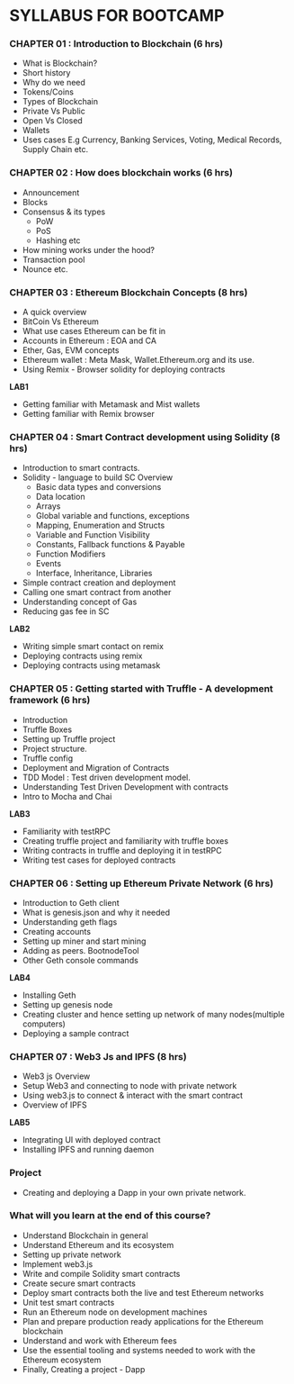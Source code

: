 # SYLLABUS FOR BOOTCAMP

### CHAPTER 01 : Introduction to Blockchain   (6 hrs)

- What is Blockchain?	
- Short history
- Why do we need
- Tokens/Coins
- Types of Blockchain
- Private Vs Public
- Open Vs Closed
- Wallets
- Uses cases E.g Currency,  Banking Services, Voting, Medical Records, Supply Chain etc.	

### CHAPTER 02 :  How does blockchain works (6 hrs)

- Announcement
- Blocks
- Consensus & its types
    - PoW
    - PoS
    - Hashing etc
- How mining works under the hood?
- Transaction pool
- Nounce etc.

### CHAPTER 03 : Ethereum Blockchain Concepts  (8 hrs)

- A quick overview
- BitCoin Vs Ethereum
- What use cases Ethereum can be fit in
- Accounts in Ethereum :  EOA and CA
- Ether, Gas, EVM concepts
- Ethereum wallet : Meta Mask, Wallet.Ethereum.org  and its use.
- Using Remix - Browser solidity for deploying contracts

**LAB1**
- Getting familiar with Metamask and Mist wallets
- Getting familiar with Remix browser



### CHAPTER 04 : Smart Contract development using Solidity (8 hrs)

- Introduction to smart contracts.
- Solidity - language to build SC
Overview
  - Basic data types and conversions
  - Data location
  - Arrays
  - Global variable and functions, exceptions
  - Mapping, Enumeration and Structs
  - Variable and Function Visibility
  - Constants, Fallback functions & Payable
  - Function Modifiers
  - Events
  - Interface, Inheritance, Libraries
- Simple contract creation and deployment
- Calling one smart contract from another
- Understanding concept of Gas 
- Reducing gas fee in SC

**LAB2**
- Writing simple smart contact  on remix
- Deploying contracts using remix
- Deploying contracts using metamask

### CHAPTER 05 : Getting started with Truffle - A development framework  (6 hrs)

- Introduction
- Truffle Boxes
- Setting up Truffle project
- Project structure.
- Truffle config
- Deployment and Migration of Contracts
- TDD Model : Test driven development model. 
- Understanding Test Driven Development with contracts
- Intro to Mocha and Chai

**LAB3**
- Familiarity with testRPC
- Creating truffle project and familiarity with truffle boxes
- Writing contracts in truffle and deploying it in testRPC
- Writing test cases for deployed contracts


### CHAPTER 06 : Setting up Ethereum Private Network (6 hrs)

- Introduction to Geth client
- What is genesis.json and why it needed
- Understanding geth flags
- Creating accounts
- Setting up miner and start mining
- Adding as peers. BootnodeTool
- Other Geth console commands

**LAB4**
- Installing Geth 
- Setting up genesis node
- Creating cluster and hence setting up network of many nodes(multiple computers)
- Deploying a sample contract

### CHAPTER 07 : Web3 Js and IPFS (8 hrs)

- Web3 js Overview
- Setup Web3 and connecting to node with private network
- Using web3.js to connect & interact with the smart contract
- Overview of IPFS

**LAB5**
- Integrating UI with deployed contract
- Installing IPFS and running daemon

### Project
- Creating and deploying a Dapp in your own private network. 


### What will you learn at the end of this course?

- Understand Blockchain in general
- Understand Ethereum and its ecosystem
- Setting up private network
- Implement web3.js
- Write and compile Solidity smart contracts
- Create secure smart contracts
- Deploy smart contracts both the live and test Ethereum networks
- Unit test smart contracts
- Run an Ethereum node on development machines
- Plan and prepare production ready applications for the Ethereum blockchain
- Understand and work with Ethereum fees
- Use the essential tooling and systems needed to work with the Ethereum ecosystem
- Finally, Creating a project - Dapp
 


